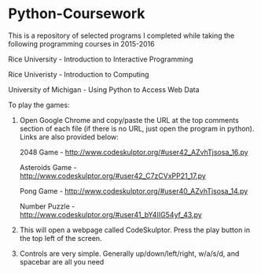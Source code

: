 # Python-Coursework

This is a repository of selected programs I completed while taking the following programming courses in 2015-2016

Rice University - Introduction to Interactive Programming

Rice Univeristy - Introduction to Computing

University of Michigan - Using Python to Access Web Data

To play the games:

1. Open Google Chrome and copy/paste the URL at the top comments section of each file (if there is no URL, just open the program in python). Links are also provided below:

    2048 Game - http://www.codeskulptor.org/#user42_AZvhTjsosa_16.py
    
    Asteroids Game - http://www.codeskulptor.org/#user42_C7zCVxPP21_17.py
    
    Pong Game - http://www.codeskulptor.org/#user40_AZvhTjsosa_14.py
    
    Number Puzzle - http://www.codeskulptor.org/#user41_bY4IIG54yf_43.py    
    
2. This will open a webpage called CodeSkulptor. Press the play button in the top left of the screen.

3. Controls are very simple. Generally up/down/left/right, w/a/s/d, and spacebar are all you need

